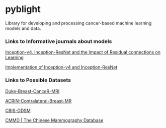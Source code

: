 # pyblight

Library for developing and processing cancer-based machine learning
models and data.

### Links to Informative journals about models

[Inception-v4, Inception-ResNet and the Impact of Residual connections on Learning](https://arxiv.org/pdf/1602.07261v2.pdf)

[Implementation of Inception-v4 and Inception-ResNet](https://github.com/zhulf0804/Inceptionv4_and_Inception-ResNetv2.PyTorch/blob/master/model/inceptionv4.py#L160)

### Links to Possible Datasets

[Duke-Breast-CanceR-MRI](https://www.cancerimagingarchive.net/collection/duke-breast-cancer-mri/)

[ACRIN-Contralateral-Breast-MR](https://www.cancerimagingarchive.net/collection/acrin-contralateral-breast-mr/)

[CBIS-DDSM](https://www.cancerimagingarchive.net/collection/cbis-ddsm/)

[CMMD | The Chinese Mammography Database](https://www.cancerimagingarchive.net/collection/cmmd/)

